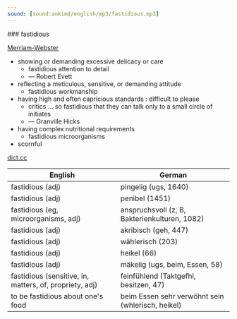 ```yaml
---
sound: [sound:ankimd/english/mp3/fastidious.mp3]
---
```


\### fastidious

[Merriam-Webster](https://www.merriam-webster.com/dictionary/fastidious)

- showing or demanding excessive delicacy or care
    - fastidious attention to detail
    - — Robert Evett
- reflecting a meticulous, sensitive, or demanding attitude
    - fastidious workmanship
- having high and often capricious standards : difficult to please
    - critics … so fastidious that they can talk only to a small circle of initiates
    - — Granville Hicks
- having complex nutritional requirements
    - fastidious microorganisms
- scornful

[dict.cc](https://www.dict.cc/fastidious)

| English        | German       |
| -------------- | ------------ |
| fastidious (adj) | pingelig (ugs, 1640) |
| fastidious (adj) | penibel (1451) |
| fastidious (eg, microorganisms, adj) | anspruchsvoll (z, B, Bakterienkulturen, 1082) |
| fastidious (adj) | akribisch (geh, 447) |
| fastidious (adj) | wählerisch (203) |
| fastidious (adj) | heikel (66) |
| fastidious (adj) | mäkelig (ugs, beim, Essen, 58) |
| fastidious (sensitive, in, matters, of, propriety, adj) | feinfühlend (Taktgefhl, besitzen, 47) |
| to be fastidious about one's food | beim Essen sehr verwöhnt sein (whlerisch, heikel) |
